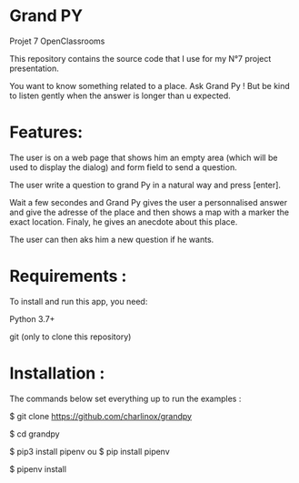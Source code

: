 # Grand PY
Projet 7 OpenClassrooms

This repository contains the source code that I use for my N°7 project presentation.

You want to know something related to a place. Ask Grand Py ! But be kind to listen gently when the answer is longer than u expected.

# Features:

The user is on a web page that shows him an empty area (which will be used to display the dialog) and form field to send a question.

The user write a question to grand Py in a natural way and press [enter].

Wait a few secondes and Grand Py gives the user a personnalised answer and give the adresse of the place and then shows a map with a marker the exact location. Finaly, he gives an anecdote about this place.  

The user can then aks him a new question if he wants.

# Requirements :

To install and run this app, you need:

Python 3.7+

git (only to clone this repository)

# Installation :

The commands below set everything up to run the examples :

$ git clone https://github.com/charlinox/grandpy

$ cd grandpy

$ pip3 install pipenv ou $ pip install pipenv

$ pipenv install

